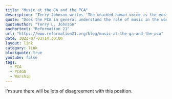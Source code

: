 ```yaml
---
title: "Music at the GA and the PCA"
description: "Terry Johnson writes 'The unaided human voice is the most beautiful of all musical instruments.'"
quote: "Does the PCA in general understand the role of music in the worship of the Reformed Church? The answer must be no if our annual experience at the General Assembly gives any indication."
quoteAuthor: "Terry L. Johnson"
anchortext: "Reformation 21"
url: "https://www.reformation21.org/blog/music-at-the-ga-and-the-pca"
date: 2023-07-03T14:30:00
layout: link
category: link
blockquote: true
youtube: false
tags:
  - PCA
  - PCAGA
  - Worship
---
```


I'm sure there will be lots of disagreement with this position.